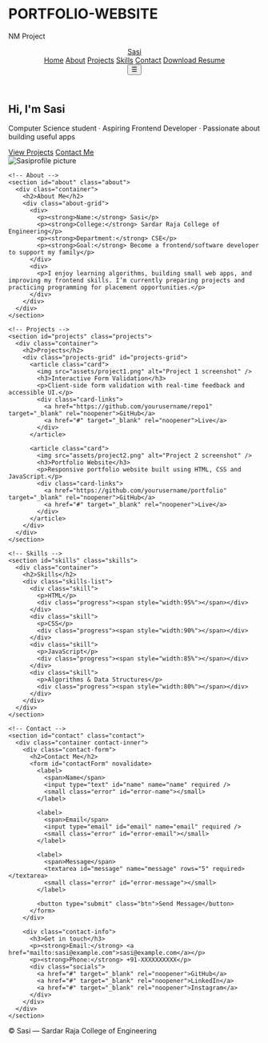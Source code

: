 # PORTFOLIO-WEBSITE
NM Project
<!doctype html>
<html lang="en">
<head>
  <meta charset="utf-8" />
  <meta name="viewport" content="width=device-width,initial-scale=1" />
  <title>Sasi — Portfolio</title>
  <link rel="stylesheet" href="styles.css" />
  <meta name="description" content="Portfolio of Sasi — CSE student, developer." />
</head>
<body>
  <header class="site-header">
    <div class="container header-inner">
      <a class="logo" href="#home">Sasi</a>
      <nav id="nav" class="nav">
        <a href="#home">Home</a>
        <a href="#about">About</a>
        <a href="#projects">Projects</a>
        <a href="#skills">Skills</a>
        <a href="#contact">Contact</a>
        <a class="resume-btn" href="resume.pdf" download>Download Resume</a>
      </nav>
      <button id="nav-toggle" class="nav-toggle" aria-label="Toggle navigation">☰</button>
    </div>
  </header>

  <main>
    <!-- Home -->
    <section id="home" class="hero">
      <div class="container hero-inner">
        <div class="hero-text">
          <h1>Hi, I'm <span>Sasi</span></h1>
          <p>Computer Science student · Aspiring Frontend Developer · Passionate about building useful apps</p>
          <div class="hero-ctas">
            <a class="btn" href="#projects">View Projects</a>
            <a class="btn btn-outline" href="#contact">Contact Me</a>
          </div>
        </div>
        <div class="hero-image">
          <img src="assets/profile.jpg" alt="Sasiprofile picture" />
        </div>
      </div>
    </section>

    <!-- About -->
    <section id="about" class="about">
      <div class="container">
        <h2>About Me</h2>
        <div class="about-grid">
          <div>
            <p><strong>Name:</strong> Sasi</p>
            <p><strong>College:</strong> Sardar Raja College of Engineering</p>
            <p><strong>Department:</strong> CSE</p>
            <p><strong>Goal:</strong> Become a frontend/software developer to support my family</p>
          </div>
          <div>
            <p>I enjoy learning algorithms, building small web apps, and improving my frontend skills. I’m currently preparing projects and practicing programming for placement opportunities.</p>
          </div>
        </div>
      </div>
    </section>

    <!-- Projects -->
    <section id="projects" class="projects">
      <div class="container">
        <h2>Projects</h2>
        <div class="projects-grid" id="projects-grid">
          <article class="card">
            <img src="assets/project1.png" alt="Project 1 screenshot" />
            <h3>Interactive Form Validation</h3>
            <p>Client-side form validation with real-time feedback and accessible UI.</p>
            <div class="card-links">
              <a href="https://github.com/yourusername/repo1" target="_blank" rel="noopener">GitHub</a>
              <a href="#" target="_blank" rel="noopener">Live</a>
            </div>
          </article>

          <article class="card">
            <img src="assets/project2.png" alt="Project 2 screenshot" />
            <h3>Portfolio Website</h3>
            <p>Responsive portfolio website built using HTML, CSS and JavaScript.</p>
            <div class="card-links">
              <a href="https://github.com/yourusername/portfolio" target="_blank" rel="noopener">GitHub</a>
              <a href="#" target="_blank" rel="noopener">Live</a>
            </div>
          </article>
        </div>
      </div>
    </section>

    <!-- Skills -->
    <section id="skills" class="skills">
      <div class="container">
        <h2>Skills</h2>
        <div class="skills-list">
          <div class="skill">
            <p>HTML</p>
            <div class="progress"><span style="width:95%"></span></div>
          </div>
          <div class="skill">
            <p>CSS</p>
            <div class="progress"><span style="width:90%"></span></div>
          </div>
          <div class="skill">
            <p>JavaScript</p>
            <div class="progress"><span style="width:85%"></span></div>
          </div>
          <div class="skill">
            <p>Algorithms & Data Structures</p>
            <div class="progress"><span style="width:80%"></span></div>
          </div>
        </div>
      </div>
    </section>

    <!-- Contact -->
    <section id="contact" class="contact">
      <div class="container contact-inner">
        <div class="contact-form">
          <h2>Contact Me</h2>
          <form id="contactForm" novalidate>
            <label>
              <span>Name</span>
              <input type="text" id="name" name="name" required />
              <small class="error" id="error-name"></small>
            </label>

            <label>
              <span>Email</span>
              <input type="email" id="email" name="email" required />
              <small class="error" id="error-email"></small>
            </label>

            <label>
              <span>Message</span>
              <textarea id="message" name="message" rows="5" required></textarea>
              <small class="error" id="error-message"></small>
            </label>

            <button type="submit" class="btn">Send Message</button>
          </form>
        </div>

        <div class="contact-info">
          <h3>Get in touch</h3>
          <p><strong>Email:</strong> <a href="mailto:sasi@example.com">sasi@example.com</a></p>
          <p><strong>Phone:</strong> +91-XXXXXXXXXX</p>
          <div class="socials">
            <a href="#" target="_blank" rel="noopener">GitHub</a>
            <a href="#" target="_blank" rel="noopener">LinkedIn</a>
            <a href="#" target="_blank" rel="noopener">Instagram</a>
          </div>
        </div>
      </div>
    </section>
  </main>

  <footer class="site-footer">
    <div class="container">
      <p>© <span id="year"></span> Sasi — Sardar Raja College of Engineering</p>
    </div>
  </footer>

  <script src="script.js"></script>
</body>
</html>
